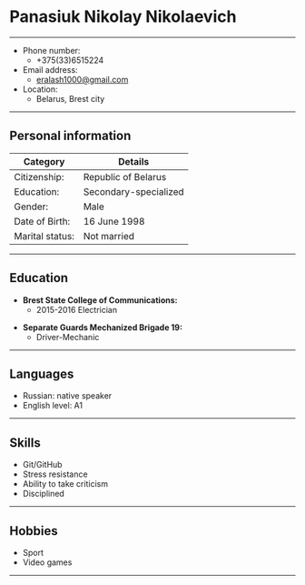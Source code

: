 # Panasiuk Nikolay Nikolaevich
****
* Phone number:
    * +375(33)6515224
* Email address:
    * eralash1000@gmail.com
* Location:
    * Belarus, Brest city
****
## Personal information
| Category       | Details              |
|----------------|----------------------|
| Citizenship:   | Republic of Belarus  |
| Education:     | Secondary-specialized|
| Gender:        | Male                 |
| Date of Birth: | 16 June 1998         |
| Marital status:| Not married          |
****
## Education
* **Brest State College of Communications:**
    * 2015-2016 Electrician
- **Separate Guards Mechanized Brigade 19:**
    - Driver-Mechanic
****
## Languages
* Russian: native speaker
* English level: A1
****
## Skills
- Git/GitHub
- Stress resistance
- Ability to take criticism
- Disciplined
****
## Hobbies
- Sport
- Video games
****